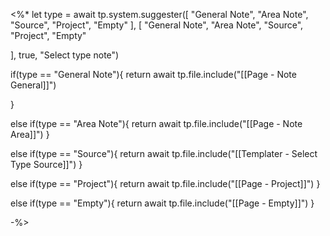 <%*
let type = await tp.system.suggester([
"General Note", 
"Area Note",
"Source", 
"Project",
"Empty"
], [
"General Note", 
"Area Note",
"Source", 
"Project",
"Empty"

], 
true, "Select type note")

if(type == "General Note"){
	return await tp.file.include("[[Page - Note General]]")
	
} 

else if(type == "Area Note"){
	return await tp.file.include("[[Page - Note Area]]")
}

else if(type == "Source"){
	return await tp.file.include("[[Templater - Select Type Source]]")
}

else if(type == "Project"){
	return await tp.file.include("[[Page - Project]]")
} 

else if(type == "Empty"){
	return await tp.file.include("[[Page - Empty]]")
} 

-%>

